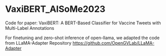# VaxiBERT_AISoMe2023
Code for paper: VaxiBERT: A BERT-Based Classifier for Vaccine Tweets with Multi-Label Annotations

For finetuning and zero-shot inference of open-llama, we adapted the code from LLaMA-Adapter Repository https://github.com/OpenGVLab/LLaMA-Adapter

